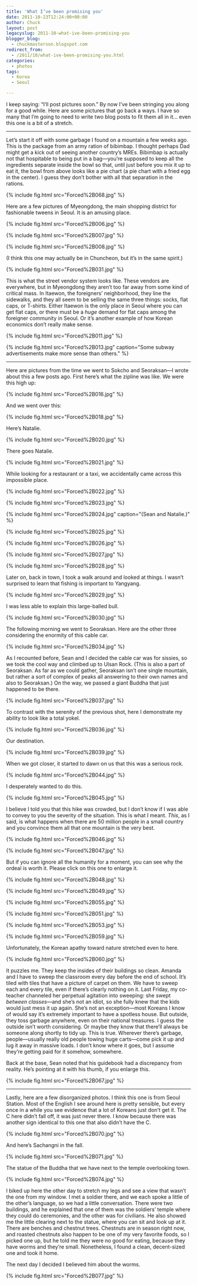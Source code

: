 ```yaml
---
title: 'What I’ve been promising you'
date: 2011-10-23T12:24:00+00:00
author: Chuck
layout: post
legacyslug: 2011-10-what-ive-been-promising-you
blogger_blog:
  - chuckmasterson.blogspot.com
redirect_from:
  - /2011/10/what-ive-been-promising-you.html
categories:
  - photos
tags:
  - Korea
  - Seoul

---
```

I keep saying: “I’ll post pictures soon.” By now I’ve
been stringing you along for a good while. Here are some pictures that go back
a ways. I have so many that I’m going to need to write two blog posts to
fit them all in it… even this one is a bit of a stretch. 

* * *

Let’s start it off with some garbage I found on a mountain a few weeks
ago. This is the package from an army ration of bibimbap. I thought perhaps
Dad might get a kick out of seeing another country’s MREs. Bibimbap is
actually not that hospitable to being put in a bag—you’re supposed to
keep all the ingredients separate inside the bowl so that, until just before
you mix it up to eat it, the bowl from above looks like a pie chart (a pie
chart with a fried egg in the center). I guess they don’t bother with
all that separation in the rations. 
  
{% include fig.html src="Forced%2B068.jpg" %}

Here are a few pictures of Myeongdong, the main shopping district for
fashionable tweens in Seoul. It is an amusing place.

{% include fig.html src="Forced%2B006.jpg" %}

{% include fig.html src="Forced%2B007.jpg" %}

{% include fig.html src="Forced%2B008.jpg" %}

(I think this one may actually be in Chuncheon, but it’s in
the same spirit.)

{% include fig.html src="Forced%2B031.jpg" %}

This is what the street vendor system looks like. These vendors are
everywhere, but in Myeongdong they aren’t too far away from some kind of
critical mass. In Itaewon, the foreigners’ neighborhood, they line the
sidewalks, and they all seem to be selling the same three things: socks, flat
caps, or T-shirts. Either Itaewon is the only place in Seoul where you can get
flat caps, or there must be a *huge* demand for flat caps among the
foreigner community in Seoul. Or it’s another example of how Korean
economics don’t really make sense.  

{% include fig.html src="Forced%2B011.jpg" %}

{% include fig.html src="Forced%2B013.jpg" caption="Some subway advertisements
make more sense than others." %}

* * *

Here are pictures from the time we went to Sokcho and Seoraksan—I
wrote about this a few posts ago. First here’s what the zipline was like.
We were this high up:

{% include fig.html src="Forced%2B016.jpg" %}

And we went over this:

{% include fig.html src="Forced%2B018.jpg" %}

Here’s Natalie.

{% include fig.html src="Forced%2B020.jpg" %}

There goes Natalie.  

{% include fig.html src="Forced%2B021.jpg" %}

While looking for a restaurant or a taxi, we accidentally came across this
impossible place.

{% include fig.html src="Forced%2B022.jpg" %}

{% include fig.html src="Forced%2B023.jpg" %}

{% include fig.html src="Forced%2B024.jpg" caption="(Sean and Natalie.)" %}

{% include fig.html src="Forced%2B025.jpg" %}

{% include fig.html src="Forced%2B026.jpg" %}

{% include fig.html src="Forced%2B027.jpg" %}

{% include fig.html src="Forced%2B028.jpg" %}

Later on, back in town, I took a walk around and looked at things.
I wasn’t surprised to learn that fishing is important to Yangyang.

{% include fig.html src="Forced%2B029.jpg" %}

I was less able to explain this large-balled bull.

{% include fig.html src="Forced%2B030.jpg" %}

The following morning we went to Seoraksan. Here are the other three
considering the enormity of this cable car.  

{% include fig.html src="Forced%2B034.jpg" %}

As I recounted before, Sean and I decided the cable car was for sissies, so we
took the cool way and climbed up to Ulsan Rock. (This is also a part of
Seoraksan. As far as we could gather, Seoraksan isn’t one single
mountain, but rather a sort of complex of peaks all answering to their own
names and also to Seoraksan.) On the way, we passed a giant Buddha that just
happened to be there.

{% include fig.html src="Forced%2B037.jpg" %}

To contrast with the serenity of the previous shot, here I
demonstrate my ability to look like a total yokel.

{% include fig.html src="Forced%2B036.jpg" %}

Our destination.

{% include fig.html src="Forced%2B039.jpg" %}

When we got closer, it started to dawn on us that this was a
serious rock.

{% include fig.html src="Forced%2B044.jpg" %}

I desperately wanted to do this.  

{% include fig.html src="Forced%2B045.jpg" %}

I believe I told you that this hike was crowded, but I don’t know if I
was able to convey to you the severity of the situation. This is what I meant.
*This*, as I said, is what happens when there are 50 million people in a
small country and you convince them all that one mountain is the very best.

{% include fig.html src="Forced%2B046.jpg" %}

{% include fig.html src="Forced%2B047.jpg" %}

But if you can ignore all the humanity for a moment, you can see
why the ordeal is worth it. Please click on this one to enlarge it.

{% include fig.html src="Forced%2B048.jpg" %}

{% include fig.html src="Forced%2B049.jpg" %}

{% include fig.html src="Forced%2B055.jpg" %}

{% include fig.html src="Forced%2B051.jpg" %}

{% include fig.html src="Forced%2B053.jpg" %}

{% include fig.html src="Forced%2B059.jpg" %}

Unfortunately, the Korean apathy toward nature stretched even to
here.

{% include fig.html src="Forced%2B060.jpg" %}

It puzzles me. They keep the insides of their buildings so clean. Amanda
and I have to sweep the classroom every day before the end of school.
It’s tiled with tiles that have a picture of carpet on them. We have to
sweep each and every tile, even if there’s clearly nothing on it. Last
Friday, my co-teacher channeled her perpetual agitation into sweeping: she
swept *between classes*—and she’s not an idiot, so she fully knew
that the kids would just mess it up again. She’s not an exception—most
Koreans I know of would say it’s extremely important to have a spotless
house. But outside, they toss garbage anywhere, even on their national
treasures. I guess the outside isn’t worth considering. Or maybe they
know that there’ll always be someone along shortly to tidy up. This is
true. Wherever there’s garbage, people—usually really old people towing
huge carts—come pick it up and lug it away in massive loads. I don’t know
where it goes, but I assume they’re getting paid for it somehow,
somewhere.  

Back at the base, Sean noted that his guidebook had a discrepancy from
reality. He’s pointing at it with his thumb, if you enlarge this.  

{% include fig.html src="Forced%2B067.jpg" %}

* * *

Lastly, here are a few disorganized photos. I think this one is from Seoul
Station. Most of the English I see around here is pretty sensible, but every
once in a while you see evidence that a lot of Koreans just don’t get it.
The C here didn’t fall off, it was just never there. I know because there
was another sign identical to this one that also didn’t have the C.

{% include fig.html src="Forced%2B070.jpg" %}

And here’s Sachangni in the fall.

{% include fig.html src="Forced%2B071.jpg" %}

The statue of the Buddha that we have next to the temple
overlooking town.

{% include fig.html src="Forced%2B074.jpg" %}

I biked up here the other day to stretch my legs and see a view that
wasn’t the one from my window. I met a soldier there, and we each spoke a
little of the other’s language, so we had a little conversation. There
were two buildings, and he explained that one of them was the soldiers’
temple where they could do ceremonies, and the other was for civilians. He also
showed me the little clearing next to the statue, where you can sit and look up
at it. There are benches and chestnut trees. Chestnuts are in season right now,
and roasted chestnuts also happen to be one of my very favorite foods, so I
picked one up, but he told me they were no good for eating, because they have
worms and they’re small. Nonetheless, I found a clean, decent-sized one
and took it home.  

The next day I decided I believed him about the worms.

{% include fig.html src="Forced%2B077.jpg" %}


